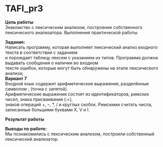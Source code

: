 # TAFI_pr3
<b>Цель работы</b>
<br>
Знакомство с лексическим анализом, построение собственного лексического анализатора.
Выполнения практической работы

<b>Задание:</b> <br>
Написать программу, которая выполняет лексический анализ входного текста в соответствии с заданием  <br>
и порождает таблицу лексем с указанием их типов. Программа должна выдавать сообщения о наличии во входном <br>
тексте ошибок, которые могут быть обнаружены на этапе лексического анализа; <br>
<b>Вариант 7</b> <br>
Входной язык содержит арифметические выражения, разделённые символом ; (точка с запятой). <br>
Арифметические выражения состоят из идентификаторов, римских чисел, знака присваивания (:=), <br>
знаков операций +, –, *, / и круглых скобок. Римскими считать числа, записанные большими буквами X, V и I. <br>

<b>Результат работы</b>
<image >

<b>Выводы по работе:</b><br>
Мы познакомились с лексическим анализом, построили собственный
лексический анализатор.
